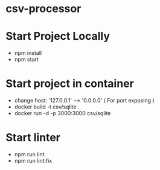 # csv-processor

# Start Project Locally
- npm install 
- npm start

# Start project in container 
- change host: '127.0.0.1' --> '0.0.0.0' ( For port exposing ) 
- docker build -t csv/sqlite .
- docker run -d -p 3000:3000 csv/sqlite

# Start linter
- npm run lint
- npm run lint:fix